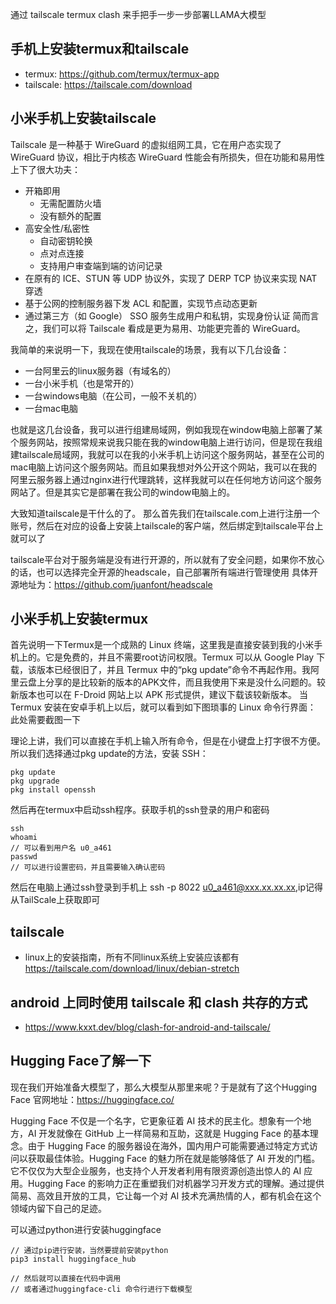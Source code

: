 通过 tailscale termux clash 来手把手一步一步部署LLAMA大模型


## 手机上安装termux和tailscale

- termux: https://github.com/termux/termux-app
- tailscale: https://tailscale.com/download

## 小米手机上安装tailscale
Tailscale 是一种基于 WireGuard 的虚拟组网工具，它在用户态实现了 WireGuard 协议，相比于内核态 WireGuard 性能会有所损失，但在功能和易用性上下了很大功夫：
- 开箱即用
  - 无需配置防火墙
  - 没有额外的配置
- 高安全性/私密性
  - 自动密钥轮换
  - 点对点连接
  - 支持用户审查端到端的访问记录
- 在原有的 ICE、STUN 等 UDP 协议外，实现了 DERP TCP 协议来实现 NAT 穿透
- 基于公网的控制服务器下发 ACL 和配置，实现节点动态更新
- 通过第三方（如 Google） SSO 服务生成用户和私钥，实现身份认证
简而言之，我们可以将 Tailscale 看成是更为易用、功能更完善的 WireGuard。

我简单的来说明一下，我现在使用tailscale的场景，我有以下几台设备：
- 一台阿里云的linux服务器（有域名的）
- 一台小米手机（也是常开的）
- 一台windows电脑（在公司，一般不关机的）
- 一台mac电脑

也就是这几台设备，我可以进行组建局域网，例如我现在window电脑上部署了某个服务网站，按照常规来说我只能在我的window电脑上进行访问，但是现在我组建tailscale局域网，我就可以在我的小米手机上访问这个服务网站，甚至在公司的mac电脑上访问这个服务网站。而且如果我想对外公开这个网站，我可以在我的阿里云服务器上通过nginx进行代理跳转，这样我就可以在任何地方访问这个服务网站了。但是其实它是部署在我公司的window电脑上的。


大致知道tailscale是干什么的了。
那么首先我们在tailscale.com上进行注册一个账号，然后在对应的设备上安装上tailscale的客户端，然后绑定到tailscale平台上就可以了

tailscale平台对于服务端是没有进行开源的，所以就有了安全问题，如果你不放心的话，也可以选择完全开源的headscale，自己部署所有端进行管理使用
具体开源地址为：https://github.com/juanfont/headscale

## 小米手机上安装termux 
首先说明一下Termux是一个成熟的 Linux 终端，这里我是直接安装到我的小米手机上的。它是免费的，并且不需要root访问权限。Termux 可以从 Google Play 下载，该版本已经很旧了，并且 Termux 中的“pkg update”命令不再起作用。我阿里云盘上分享的是比较新的版本的APK文件，而且我使用下来是没什么问题的。较新版本也可以在 F-Droid 网站上以 APK 形式提供，建议下载该较新版本。
当 Termux 安装在安卓手机上以后，就可以看到如下图琐事的 Linux 命令行界面：
此处需要截图一下

理论上讲，我们可以直接在手机上输入所有命令，但是在小键盘上打字很不方便。所以我们选择通过pkg update的方法，安装 SSH：
```
pkg update
pkg upgrade
pkg install openssh
```
然后再在termux中启动ssh程序。获取手机的ssh登录的用户和密码
```
ssh
whoami
// 可以看到用户名 u0_a461
passwd
// 可以进行设置密码，并且需要输入确认密码

```

然后在电脑上通过ssh登录到手机上
ssh -p 8022 u0_a461@xxx.xx.xx.xx,ip记得从TailScale上获取即可

## tailscale
- linux上的安装指南，所有不同linux系统上安装应该都有 https://tailscale.com/download/linux/debian-stretch

## android 上同时使用 tailscale 和 clash 共存的方式
- https://www.kxxt.dev/blog/clash-for-android-and-tailscale/

## Hugging Face了解一下
现在我们开始准备大模型了，那么大模型从那里来呢？于是就有了这个Hugging Face
官网地址：https://huggingface.co/

Hugging Face 不仅是一个名字，它更象征着 AI 技术的民主化。想象有一个地方，AI 开发就像在 GitHub 上一样简易和互助，这就是 Hugging Face 的基本理念。由于 Hugging Face 的服务器设在海外，国内用户可能需要通过特定方式访问以获取最佳体验。Hugging Face 的魅力所在就是能够降低了 AI 开发的门槛。它不仅仅为大型企业服务，也支持个人开发者利用有限资源创造出惊人的 AI 应用。Hugging Face 的影响力正在重塑我们对机器学习开发方式的理解。通过提供简易、高效且开放的工具，它让每一个对 AI 技术充满热情的人，都有机会在这个领域内留下自己的足迹。

可以通过python进行安装huggingface

```
// 通过pip进行安装，当然要提前安装python
pip3 install huggingface_hub

// 然后就可以直接在代码中调用
// 或者通过huggingface-cli 命令行进行下载模型
```

